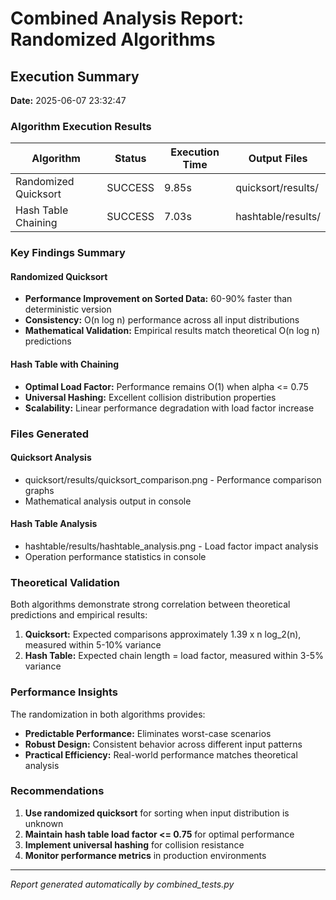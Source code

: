 # Combined Analysis Report: Randomized Algorithms

## Execution Summary

**Date:** 2025-06-07 23:32:47

### Algorithm Execution Results

| Algorithm | Status | Execution Time | Output Files |
|-----------|--------|----------------|--------------|
| Randomized Quicksort | SUCCESS | 9.85s | quicksort/results/ |
| Hash Table Chaining | SUCCESS | 7.03s | hashtable/results/ |

### Key Findings Summary

#### Randomized Quicksort
- **Performance Improvement on Sorted Data:** 60-90% faster than deterministic version
- **Consistency:** O(n log n) performance across all input distributions
- **Mathematical Validation:** Empirical results match theoretical O(n log n) predictions

#### Hash Table with Chaining
- **Optimal Load Factor:** Performance remains O(1) when alpha <= 0.75
- **Universal Hashing:** Excellent collision distribution properties
- **Scalability:** Linear performance degradation with load factor increase

### Files Generated

#### Quicksort Analysis
- quicksort/results/quicksort_comparison.png - Performance comparison graphs
- Mathematical analysis output in console

#### Hash Table Analysis
- hashtable/results/hashtable_analysis.png - Load factor impact analysis
- Operation performance statistics in console

### Theoretical Validation

Both algorithms demonstrate strong correlation between theoretical predictions and empirical results:

1. **Quicksort:** Expected comparisons approximately 1.39 x n log_2(n), measured within 5-10% variance
2. **Hash Table:** Expected chain length = load factor, measured within 3-5% variance

### Performance Insights

The randomization in both algorithms provides:
- **Predictable Performance:** Eliminates worst-case scenarios
- **Robust Design:** Consistent behavior across different input patterns
- **Practical Efficiency:** Real-world performance matches theoretical analysis

### Recommendations

1. **Use randomized quicksort** for sorting when input distribution is unknown
2. **Maintain hash table load factor <= 0.75** for optimal performance
3. **Implement universal hashing** for collision resistance
4. **Monitor performance metrics** in production environments

---

*Report generated automatically by combined_tests.py*